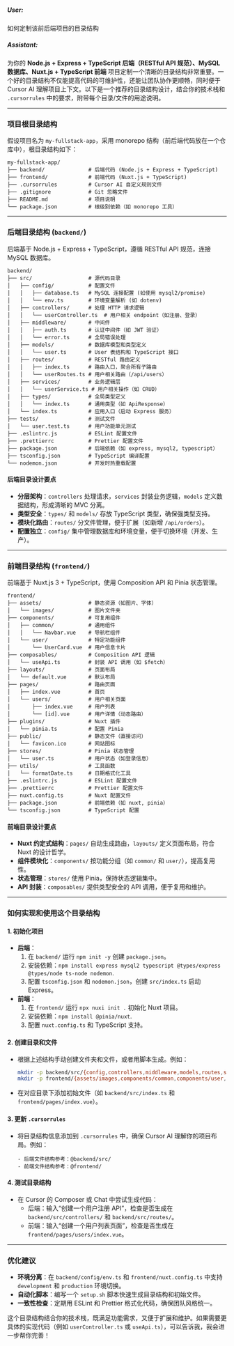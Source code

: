 ##### User:

如何定制该前后端项目的目录结构

##### Assistant:

为你的 **Node.js + Express + TypeScript 后端（RESTful API 规范）、MySQL 数据库、Nuxt.js + TypeScript 前端** 项目定制一个清晰的目录结构非常重要。一个好的目录结构不仅能提高代码的可维护性，还能让团队协作更顺畅，同时便于 Cursor AI 理解项目上下文。以下是一个推荐的目录结构设计，结合你的技术栈和 `.cursorrules` 中的要求，附带每个目录/文件的用途说明。

---

### 项目根目录结构

假设项目名为 `my-fullstack-app`，采用 monorepo 结构（前后端代码放在一个仓库中），根目录结构如下：

```
my-fullstack-app/
├── backend/              # 后端代码 (Node.js + Express + TypeScript)
├── frontend/             # 前端代码 (Nuxt.js + TypeScript)
├── .cursorrules          # Cursor AI 自定义规则文件
├── .gitignore            # Git 忽略文件
├── README.md             # 项目说明
└── package.json          # 根级别依赖（如 monorepo 工具）
```

---

### 后端目录结构 (`backend/`)

后端基于 Node.js + Express + TypeScript，遵循 RESTful API 规范，连接 MySQL 数据库。

```
backend/
├── src/                  # 源代码目录
│   ├── config/           # 配置文件
│   │   ├── database.ts   # MySQL 连接配置 (如使用 mysql2/promise)
│   │   └── env.ts        # 环境变量解析 (如 dotenv)
│   ├── controllers/      # 处理 HTTP 请求逻辑
│   │   └── userController.ts  # 用户相关 endpoint（如注册、登录）
│   ├── middleware/       # 中间件
│   │   ├── auth.ts       # 认证中间件（如 JWT 验证）
│   │   └── error.ts      # 全局错误处理
│   ├── models/           # 数据库模型和类型定义
│   │   └── user.ts       # User 表结构和 TypeScript 接口
│   ├── routes/           # RESTful 路由定义
│   │   ├── index.ts      # 路由入口，聚合所有子路由
│   │   └── userRoutes.ts # 用户相关路由（/api/users）
│   ├── services/         # 业务逻辑层
│   │   └── userService.ts # 用户相关操作（如 CRUD）
│   ├── types/            # 全局类型定义
│   │   └── index.ts      # 通用类型（如 ApiResponse）
│   └── index.ts          # 应用入口（启动 Express 服务）
├── tests/                # 测试文件
│   └── user.test.ts      # 用户功能单元测试
├── .eslintrc.js          # ESLint 配置文件
├── .prettierrc           # Prettier 配置文件
├── package.json          # 后端依赖（如 express, mysql2, typescript）
├── tsconfig.json         # TypeScript 编译配置
└── nodemon.json          # 开发时热重载配置
```

#### 后端目录设计要点

- **分层架构**：`controllers` 处理请求，`services` 封装业务逻辑，`models` 定义数据结构，形成清晰的 MVC 分离。
- **类型安全**：`types/` 和 `models/` 存放 TypeScript 类型，确保强类型支持。
- **模块化路由**：`routes/` 分文件管理，便于扩展（如新增 `/api/orders`）。
- **配置独立**：`config/` 集中管理数据库和环境变量，便于切换环境（开发、生产）。

---

### 前端目录结构 (`frontend/`)

前端基于 Nuxt.js 3 + TypeScript，使用 Composition API 和 Pinia 状态管理。

```
frontend/
├── assets/               # 静态资源（如图片、字体）
│   └── images/           # 图片文件夹
├── components/           # 可复用组件
│   ├── common/           # 通用组件
│   │   └── Navbar.vue    # 导航栏组件
│   └── user/             # 特定功能组件
│       └── UserCard.vue  # 用户信息卡片
├── composables/          # Composition API 逻辑
│   └── useApi.ts         # 封装 API 调用（如 $fetch）
├── layouts/              # 页面布局
│   └── default.vue       # 默认布局
├── pages/                # 路由页面
│   ├── index.vue         # 首页
│   └── users/            # 用户相关页面
│       ├── index.vue     # 用户列表
│       └── [id].vue      # 用户详情（动态路由）
├── plugins/              # Nuxt 插件
│   └── pinia.ts          # 配置 Pinia
├── public/               # 静态文件（直接访问）
│   └── favicon.ico       # 网站图标
├── stores/               # Pinia 状态管理
│   └── user.ts           # 用户状态（如登录信息）
├── utils/                # 工具函数
│   └── formatDate.ts     # 日期格式化工具
├── .eslintrc.js          # ESLint 配置文件
├── .prettierrc           # Prettier 配置文件
├── nuxt.config.ts        # Nuxt 配置文件
├── package.json          # 前端依赖（如 nuxt, pinia）
└── tsconfig.json         # TypeScript 配置
```

#### 前端目录设计要点

- **Nuxt 约定式结构**：`pages/` 自动生成路由，`layouts/` 定义页面布局，符合 Nuxt 的设计哲学。
- **组件模块化**：`components/` 按功能分组（如 `common/` 和 `user/`），提高复用性。
- **状态管理**：`stores/` 使用 Pinia，保持状态逻辑集中。
- **API 封装**：`composables/` 提供类型安全的 API 调用，便于复用和维护。

---

### 如何实现和使用这个目录结构

#### 1. **初始化项目**

- **后端**：
  1. 在 `backend/` 运行 `npm init -y` 创建 `package.json`。
  2. 安装依赖：`npm install express mysql2 typescript @types/express @types/node ts-node nodemon`.
  3. 配置 `tsconfig.json` 和 `nodemon.json`，创建 `src/index.ts` 启动 Express。
- **前端**：
  1. 在 `frontend/` 运行 `npx nuxi init .` 初始化 Nuxt 项目。
  2. 安装依赖：`npm install @pinia/nuxt`.
  3. 配置 `nuxt.config.ts` 和 TypeScript 支持。

#### 2. **创建目录和文件**

- 根据上述结构手动创建文件夹和文件，或者用脚本生成。例如：
  ```bash
  mkdir -p backend/src/{config,controllers,middleware,models,routes,services,types,tests}
  mkdir -p frontend/{assets/images,components/common,components/user,composables,layouts,pages/users,plugins,public,stores,utils}
  ```
- 在对应目录下添加初始文件（如 `backend/src/index.ts` 和 `frontend/pages/index.vue`）。

#### 3. **更新 `.cursorrules`**

- 将目录结构信息添加到 `.cursorrules` 中，确保 Cursor AI 理解你的项目布局。例如：
  ```
  - 后端文件结构参考：@backend/src/
  - 前端文件结构参考：@frontend/
  ```

#### 4. **测试目录结构**

- 在 Cursor 的 Composer 或 Chat 中尝试生成代码：
  - 后端：输入“创建一个用户注册 API”，检查是否生成在 `backend/src/controllers/` 和 `backend/src/routes/`。
  - 前端：输入“创建一个用户列表页面”，检查是否生成在 `frontend/pages/users/index.vue`。

---

### 优化建议

- **环境分离**：在 `backend/config/env.ts` 和 `frontend/nuxt.config.ts` 中支持 `development` 和 `production` 环境切换。
- **自动化脚本**：编写一个 `setup.sh` 脚本快速生成目录结构和初始文件。
- **一致性检查**：定期用 ESLint 和 Prettier 格式化代码，确保团队风格统一。

这个目录结构结合你的技术栈，既满足功能需求，又便于扩展和维护。如果需要更具体的实现代码（例如 `userController.ts` 或 `useApi.ts`），可以告诉我，我会进一步帮你完善！
